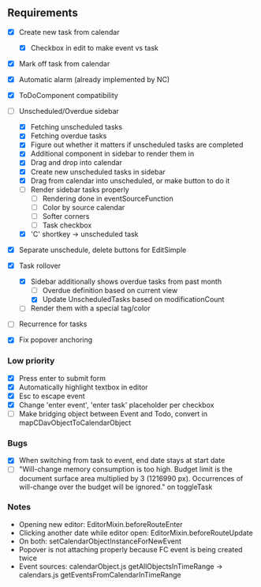 ## Requirements

- [x] Create new task from calendar
  - [x] Checkbox in edit to make event vs task
- [x] Mark off task from calendar
- [x] Automatic alarm (already implemented by NC)
- [x] ToDoComponent compatibility

- [ ] Unscheduled/Overdue sidebar
    - [x] Fetching unscheduled tasks
    - [x] Fetching overdue tasks
    - [x] Figure out whether it matters if unscheduled tasks are completed
    - [x] Additional component in sidebar to render them in
    - [x] Drag and drop into calendar
    - [x] Create new unscheduled tasks in sidebar
    - [x] Drag from calendar into unscheduled, or make button to do it
    - [ ] Render sidebar tasks properly
      - [ ] Rendering done in eventSourceFunction
      - [ ] Color by source calendar
      - [ ] Softer corners
      - [ ] Task checkbox
    - [x] 'C' shortkey -> unscheduled task

- [x] Separate unschedule, delete buttons for EditSimple
  
- [x] Task rollover
  - [x] Sidebar additionally shows overdue tasks from past month
    - [ ] Overdue definition based on current view
    - [x] Update UnscheduledTasks based on modificationCount
  - [ ] Render them with a special tag/color

- [ ] Recurrence for tasks
- [x] Fix popover anchoring

### Low priority

- [x] Press enter to submit form
- [x] Automatically highlight textbox in editor
- [x] Esc to escape event
- [x] Change 'enter event', 'enter task' placeholder per checkbox
- [ ] Make bridging object between Event and Todo, convert in mapCDavObjectToCalendarObject

### Bugs

- [x] When switching from task to event, end date stays at start date
- [ ] "Will-change memory consumption is too high. Budget limit is the document surface area multiplied by 3 (1216990 px). Occurrences of will-change over the budget will be ignored." on toggleTask

### Notes

* Opening new editor: EditorMixin.beforeRouteEnter
* Clicking another date while editor open: EditorMixin.beforeRouteUpdate
* On both: setCalendarObjectInstanceForNewEvent
* Popover is not attaching properly because FC event is being created twice
* Event sources: calendarObject.js getAllObjectsInTimeRange -> calendars.js getEventsFromCalendarInTimeRange